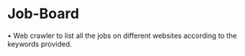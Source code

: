 # Job-Board
• Web crawler to list all the jobs on different websites according to the keywords provided.
